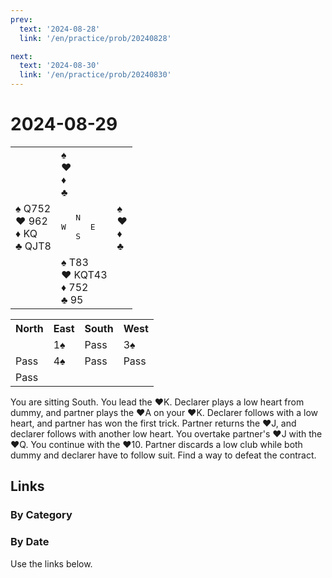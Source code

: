 ```yaml
---
prev:
  text: '2024-08-28'
  link: '/en/practice/prob/20240828'

next:
  text: '2024-08-30'
  link: '/en/practice/prob/20240830'
---
```


# 2024-08-29

<table class="deal">
	<tr>
		<td></td>
		<td>♠ <br>♥ <br>♦ <br>♣ </td>
		<td></td>
	</tr>
	<tr>
		<td>♠ Q752<br>♥ 962<br>♦ KQ<br>♣ QJT8</td>
		<td><pre>   N<br>W     E<br>   S</pre></td>
		<td>♠ <br>♥ <br>♦ <br>♣ </td>
	</tr>
	<tr>
		<td></td>
		<td>♠ T83<br>♥ KQT43<br>♦ 752<br>♣ 95</td>
		<td></td>
	</tr>
</table>

<table class="auction">
	<tr>
		<th>North</th>
		<th>East</th>
		<th>South</th>
		<th>West</th>
	</tr>
	<tr>
		<td></td>
		<td>1♠</td>
		<td>Pass</td>
		<td>3♠</td>
	</tr>
	<tr>
		<td>Pass</td>
		<td>4♠</td>
		<td>Pass</td>
		<td>Pass</td>
	</tr>
	<tr>
		<td>Pass</td>
		<td></td>
		<td></td>
		<td></td>
	</tr>
</table>

You are sitting South. You lead the ♥K. Declarer plays a low heart from dummy, and partner plays the ♥A on your ♥K. Declarer follows with a low heart, and partner has won the first trick. Partner returns the ♥J, and declarer follows with another low heart. You overtake partner's ♥J with the ♥Q. You continue with the ♥10. Partner discards a low club while both dummy and declarer have to follow suit. Find a way to defeat the contract.

## Links

[<Badge type="tip" text="Check Solution"/>](/en/learning/prob/20240829)

### By Category

[<Badge type="tip" text="<--"/>](/en/practice/prob/20240827)
[<Badge type="tip" text="Calendar"/>](/en/practice/calendar/202408)
[<Badge type="info" text="-->"/>](/en/practice/prob/20240829#links)

### By Date

Use the links below.